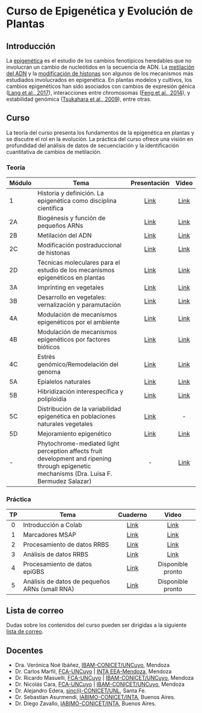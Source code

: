 # Curso de Epigenética y Evolución de Plantas

## Introducción

La [epigenética](https://es.wikipedia.org/wiki/Epigen%C3%A9tica) es el estudio
de los cambios fenotípicos heredables que no involucran un cambio de
nucleótidos en la secuencia de ADN. La
[metilación del ADN](https://es.wikipedia.org/wiki/Metilaci%C3%B3n_del_ADN) y
la [modificación de histonas](https://es.wikipedia.org/wiki/Histona) son
algunos de los mecanismos más estudiados involucrados en epigenética. En
plantas modelos y cultivos, los cambios epigenéticos han sido asociados con
cambios de expresión génica
([Lang et al., 2017](https://doi.org/10.1073/pnas.1705233114)), interacciones
entre chromosomas
([Feng et al., 2014](https://doi.org/10.1016/j.molcel.2014.07.008)), y
estabilidad genómica
([Tsukahara et al., 2009](https://doi.org/10.1038/nature08351)), entre otras.


## Curso

La teoría del curso presenta los fundamentos de la epigenética en plantas y se discutre el
rol en la evolución. La práctica del curso ofrece una visión en
profundidad del análisis de datos de secuenciación y la identificación
cuantitativa de cambios de metilación.


### Teoría

|Módulo| Tema | Presentación|Video|
|------|------|:-----------:|:---:|
|1|Historia y definición. La epigenética como disciplina científica|[Link](https://drive.google.com/file/d/1fweSgrwFSlHy4c46DBOU2EVs6mBUK2-K/view?usp=sharing)|[Link](https://www.youtube.com/watch?v=JshBZa1UhMU)|
|2A|Biogénesis y función de pequeños ARNs|[Link](https://drive.google.com/file/d/1d94eDFfmNGW4Gq2D9gf-ev3UDfFTUSTT/view?usp=sharing)|[Link](https://www.youtube.com/watch?v=JGWgIa_ro8A)|
|2B|Metilación del ADN|[Link](https://docs.google.com/presentation/d/170tVCqIaPEU-do_IqqakdOulH073u8EI5Cmk5wrpYCI/edit?usp=sharing)|[Link](https://www.youtube.com/watch?v=TR7LNADIBic)|
|2C|Modificación postraduccional de histonas|[Link](https://drive.google.com/file/d/1PheOfX3EQHISZOfyCtml6OYrHfsUZjO9/view?usp=sharing)|[Link](https://www.youtube.com/watch?v=kXPm7GnMn5U)|
|2D|Técnicas moleculares para el estudio de los mecanismos epigenéticos en plantas|[Link](https://prezi.com/view/28zV2tx9ZvyqQT0E748r/)|[Link](https://www.youtube.com/watch?v=dItr5QuU8nk)|
|3A|Imprinting en vegetales|[Link](https://docs.google.com/presentation/d/1nK1zycsBgnzj5BdV3OAPK54KOoDh9y26hd1fw_yw0VM/edit?usp=sharing)|[Link](https://youtu.be/S8ZfTzx8Vqk)|
|3B|Desarrollo en vegetales: vernalización y paramutación|[Link](https://drive.google.com/file/d/1xzqad1YEKzrmubRrwtENFfbLvOWcsyRP/view?usp=sharing)|[Link](https://youtu.be/f7ubLbfQozY)|
|4A|Modulación de mecanismos epigenéticos por el ambiente|[Link](https://drive.google.com/file/d/14YKWq0Otv8rsYyhC5IZ0619n2WVDApMO/view?usp=sharing)|[Link](https://youtu.be/vV0t4TWdplo)|
|4B|Modulación de mecanismos epigenéticos por factores bióticos|[Link](https://drive.google.com/file/d/1qstbcR_ml-iB-11lov0SXINFQR4NZgEE/view?usp=sharing)|[Link](https://youtu.be/piw9UfNgwdo)|
|4C|Estrés genómico/Remodelación del genoma|[Link](https://drive.google.com/file/d/1PbIdfR_Qlvu_EXS_CXpYw4LICjOqfGLW/view?usp=sharing)|[Link](https://youtu.be/YOecWKV3jXQ)|
|5A|Epialelos naturales|[Link](https://drive.google.com/file/d/1GhG0ORQ46Mi-R1Lx89-fywuG4Ql-GP5M/view?usp=sharing)|[Link](https://youtu.be/w6N5Vf_eUJk)|
|5B|Hibridización interespecífica y poliploidía|[Link](https://drive.google.com/file/d/1m3ASrJuE27xLmjbsJyYZIWLfxfsACF2j/view?usp=sharing)|[Link](https://youtu.be/VzKKk1ln1Zw)|
|5C|Distribución de la variabilidad epigenética en poblaciones naturales vegetales|[Link](https://drive.google.com/file/d/1Cl-2gyVRIyTEOb9_jx40NcEFkN0YFKKW/view?usp=sharing)| - |
|5D|Mejoramiento epigenético|[Link](https://drive.google.com/file/d/1QeNOSca9BFpZg4S-aLDwJvzsQHx8PsMR/view?usp=sharing)|[Link](https://youtu.be/MhXgYJcpjn0)|
|-|Phytochrome-mediated light perception affects fruit development and ripening through epigenetic mechanisms (Dra. Luisa F. Bermudez Salazar) | - | [Link](https://youtu.be/yljt7r7VQb4)|

### Práctica

|TP |Tema|Cuaderno|Video|
|:-:|----|:------:|:---:|
|0|Introducción a Colab|[Link](https://colab.research.google.com/github/VeronicaNoe/EpiEvo/blob/main/cuadernos/TP0_espacio_de_trabajo.ipynb)|[Link](https://www.youtube.com/watch?v=SGhxVmaSjIs)|
|1|Marcadores MSAP| [Link](https://colab.research.google.com/github/VeronicaNoe/EpiEvo/blob/main/cuadernos/TP1_MSAP.ipynb)|[Link](https://www.youtube.com/watch?v=82X8gc0J6Oo)|
|2|Procesamiento de datos RRBS|[Link](https://colab.research.google.com/github/VeronicaNoe/EpiEvo/blob/main/cuadernos/TP2_RRBS.ipynb) |[Link](https://www.youtube.com/watch?v=pLodJ26Bfis)|
|3|Análisis de datos RRBS|[Link](https://colab.research.google.com/github/VeronicaNoe/EpiEvo/blob/main/cuadernos/TP3_RRBS.ipynb) |[Link](https://youtu.be/gbhjKhWV5IQ)|
|4|Procesamiento de datos epiGBS|[Link](https://colab.research.google.com/github/VeronicaNoe/EpiEvo/blob/main/cuadernos/TP4_epiGBS.ipynb)|Disponible pronto|
|5|Análisis de datos de pequeños ARNs (small RNA)|[Link](https://colab.research.google.com/github/VeronicaNoe/EpiEvo/blob/main/cuadernos/TP5_sRNAseq.ipynb) |Disponible pronto|


## Lista de correo

Dudas sobre los contenidos del curso pueden ser dirigidas a la
siguiente [lista de correo](https://groups.google.com/g/epievo21).

## Docentes

- Dra. Verónica Noé Ibáñez, [IBAM-CONICET/UNCuyo](https://www.mendoza.conicet.gov.ar/portal/ibam/), Mendoza
- Dr. Carlos Marfil, [FCA-UNCuyo](http://www.fca.uncu.edu.ar/) | [INTA EEA-Mendoza](https://inta.gob.ar/mendoza), Mendoza
- Dr. Ricardo Masuelli, [FCA-UNCuyo](http://www.fca.uncu.edu.ar/) | [IBAM-CONICET/UNCuyo](https://www.mendoza.conicet.gov.ar/portal/ibam/), Mendoza
- Dr. Nicolás Cara, [FCA-UNCuyo](http://www.fca.uncu.edu.ar/) | [IBAM-CONICET/UNCuyo](https://www.mendoza.conicet.gov.ar/portal/ibam/), Mendoza
- Dr. Alejandro Edera, [sinc(i)-CONICET/UNL](http://sinc.unl.edu.ar/), Santa Fe.
- Dr. Sebastian Asurmendi, [IABIMO-CONICET/INTA](https://inta.gob.ar/instdebiotecnologia), Buenos Aires.
- Dr. Diego Zavallo, [IABIMO-CONICET/INTA](https://inta.gob.ar/instdebiotecnologia), Buenos Aires.
